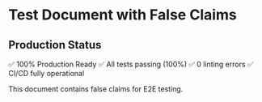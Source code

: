 # Test Document with False Claims

## Production Status
✅ 100% Production Ready
✅ All tests passing (100%)
✅ 0 linting errors
✅ CI/CD fully operational

This document contains false claims for E2E testing.
